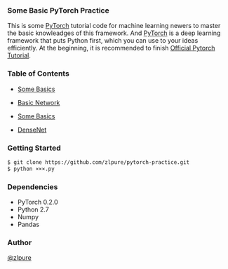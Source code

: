 ### Some Basic PyTorch Practice
This is some [PyTorch](http://pytorch.org/) tutorial code for machine learning newers
to master the basic knowleadges of this framework. And [PyTorch](http://pytorch.org/)
is a deep learning framework that puts Python first, which you can use to  your ideas
efficiently. At the beginning, it is recommended to finish [Official Pytorch Tutorial](http://pytorch.org/tutorials/).  

### Table of Contents
* [Some Basics](https://github.com/zlpure/pytorch-practice/blob/master/some%20basics.py)

* [Basic Network](https://github.com/zlpure/pytorch-practice/blob/master/basic%20network.py)

* [Some Basics](https://github.com/zlpure/pytorch-practice/blob/master/some%20basics.py)

* [DenseNet](https://github.com/zlpure/pytorch-practice/blob/master/densenet.py)

### Getting Started
```bash
$ git clone https://github.com/zlpure/pytorch-practice.git
$ python ×××.py              
```

### Dependencies
* PyTorch 0.2.0
* Python 2.7
* Numpy
* Pandas

### Author
[@zlpure](github.com/zlpure)
